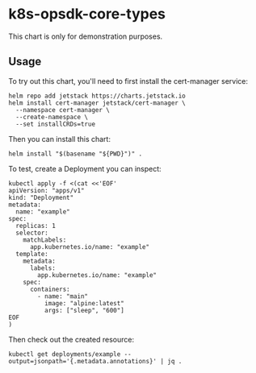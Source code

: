 # k8s-opsdk-core-types

This chart is only for demonstration purposes.

## Usage

To try out this chart, you'll need to first install the cert-manager service:

```shell
helm repo add jetstack https://charts.jetstack.io
helm install cert-manager jetstack/cert-manager \
  --namespace cert-manager \
  --create-namespace \
  --set installCRDs=true
```

Then you can install this chart:

```shell
helm install "$(basename "${PWD}")" .
```

To test, create a Deployment you can inspect:

```shell
kubectl apply -f <(cat <<'EOF'
apiVersion: "apps/v1"
kind: "Deployment"
metadata:
  name: "example"
spec:
  replicas: 1
  selector:
    matchLabels:
      app.kubernetes.io/name: "example"
  template:
    metadata:
      labels:
        app.kubernetes.io/name: "example"
    spec:
      containers:
        - name: "main"
          image: "alpine:latest"
          args: ["sleep", "600"]
EOF
)
```

Then check out the created resource:

```shell
kubectl get deployments/example --output=jsonpath='{.metadata.annotations}' | jq .
```
